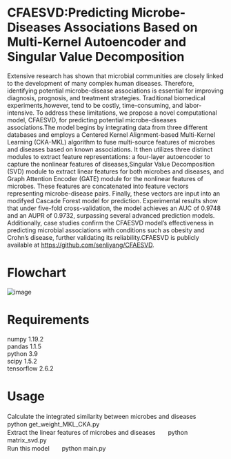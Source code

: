 # CFAESVD:Predicting Microbe-Diseases Associations Based on Multi-Kernel Autoencoder and Singular Value Decomposition
Extensive research has shown that microbial communities are closely linked to the development of many complex human diseases. Therefore, identifying potential microbe-disease associations is essential for improving diagnosis, prognosis, and treatment strategies. Traditional biomedical experiments,however, tend to be costly, time-consuming, and labor-intensive. To address these limitations, we propose a novel computational model, CFAESVD, for predicting potential microbe-diseases associations.The model begins by integrating data from three different databases and employs a Centered Kernel Alignment-based Multi-Kernel Learning (CKA-MKL) algorithm to fuse multi-source features of microbes and diseases based on known associations. It then utilizes three distinct modules to extract feature representations: a four-layer autoencoder to capture the nonlinear features of diseases,Singular Value Decomposition (SVD) module to extract linear features for both microbes and diseases, and Graph Attention Encoder (GATE) module for the nonlinear features of microbes. These features are concatenated into feature vectors representing microbe-disease pairs. Finally, these vectors are input into an modifyed Cascade Forest model for prediction. Experimental results show that under five-fold cross-validation, the model achieves an AUC of 0.9748 and an AUPR of 0.9732, surpassing several advanced prediction models. Additionally, case studies confirm the CFAESVD model’s effectiveness in predicting microbial associations with conditions such as obesity and Crohn’s disease, further validating its reliability.CFAESVD is publicly available at https://github.com/senliyang/CFAESVD.
# Flowchart
![image](https://github.com/senliyang/CFAESVD/blob/main/CFAESVD/CFAESVD终.png)
# Requirements
numpy                     1.19.2          
pandas                    1.1.5           
python                    3.9               
scipy                     1.5.2            
tensorflow                2.6.2  
# Usage
Calculate the integrated similarity between microbes and diseases  　&ensp;                  python get_weight_MKL_CKA.py          
Extract the linear features of microbes and diseases             　&ensp;        python matrix_svd.py                 
Run this model          　&ensp;      python main.py
